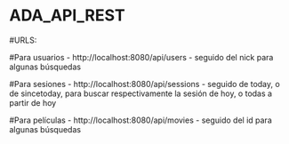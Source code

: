 # ADA_API_REST

#URLS:

#Para usuarios - http://localhost:8080/api/users  - seguido del nick para algunas búsquedas

#Para sesiones - http://localhost:8080/api/sessions - seguido de today, o de sincetoday, para buscar respectivamente la sesión de hoy, o todas a partir de hoy

#Para películas - http://localhost:8080/api/movies  - seguido del id para algunas búsquedas
 
